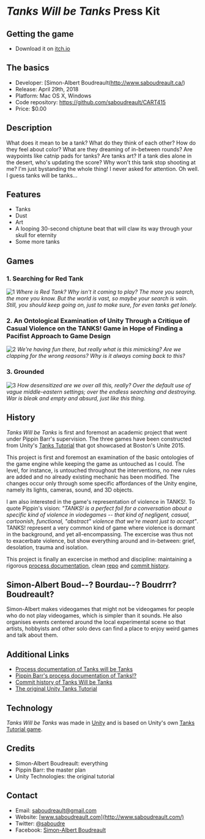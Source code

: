 # _Tanks Will be Tanks_ Press Kit

## Getting the game

* Download it on [itch.io](https://s-a.itch.io/tanks)


## The basics

* Developer: [Simon-Albert Boudreault(http://www.saboudreault.ca/)
* Release: April 29th, 2018
* Platform: Mac OS X, Windows
* Code repository: https://github.com/saboudreault/CART415
* Price: $0.00


## Description

What does it mean to be a tank? What do they think of each other? How do they feel about color? What are they dreaming of in-between rounds? Are waypoints like catnip pads for tanks? Are tanks art? If a tank dies alone in the desert, who's updating the score? Why won't this tank stop shooting at me? I'm just bystanding the whole thing! I never asked for attention. Oh well. I guess tanks will be tanks...

## Features

* Tanks
* Dust
* Art
* A looping 30-second chiptune beat that will claw its way through your skull for eternity
* Some more tanks


## Games

### 1. Searching for Red Tank
![1](https://github.com/saboudreault/CART415/blob/master/Assets/Wiki/searching.png)
_Where is Red Tank? Why isn't it coming to play? The more you search, the more you know. But the world is vast, so maybe your search is vain. Still, you should keep going on, just to make sure, for even tanks get lonely._

### 2. An Ontological Examination of Unity Through a Critique of Casual Violence on the TANKS! Game in Hope of Finding a Pacifist Approach to Game Design
![2](https://github.com/saboudreault/CART415/blob/master/Assets/Wiki/s_gallery.png)
_We're having fun there, but really what is this mimicking? Are we clapping for the wrong reasons? Why is it always coming back to this?_

### 3. Grounded
![3](https://github.com/saboudreault/CART415/blob/master/Assets/Wiki/grounded.png)
_How desensitized are we over all this, really? Over the default use of vague middle-eastern settings; over the endless searching and destroying. War is bleak and empty and absurd, just like this thing._


## History

_Tanks Will be Tanks_ is first and foremost an academic project that went under Pippin Barr's supervision. The three games have been constructed from Unity's [Tanks Tutorial](https://unity3d.com/learn/tutorials/s/tanks-tutorial) that got showcased at Boston's Unite 2015.

This project is first and foremost an examination of the basic ontologies of the game engine while keeping the game as untouched as I could. The level, for instance, is untouched throughout the interventions, no new rules are added and no already existing mechanic has been modified. The changes occur only through some specific affordances of the Unity engine, namely its lights, cameras, sound, and 3D objects.

I am also interested in the game's representation of violence in TANKS!. To quote Pippin's vision: _"TANKS! is a perfect foil for a conversation about a specific kind of violence in viodegames -- that kind of negligent, casual, cartoonish, functional, "abstract" violence that we're meant just to accept"_. TANKS! represent a very common kind of game where violence is dormant in the background, and yet all-encompassing. The excercise was thus not to exacerbate violence, but show everything around and in-between: grief, desolation, trauma and isolation.

This project is finally an excercise in method and discipline: maintaining a rigorous [process documentation](https://github.com/saboudreault/CART415/wiki/Journal), clean [repo](https://github.com/saboudreault/CART415/commits/master) and [commit history](https://github.com/saboudreault/CART415/commits/master).


## Simon-Albert Boud--? Bourdau--? Boudrrr? Boudreault?

Simon-Albert makes videogames that might not be videogames for people who do not play videogames, which is simpler than it sounds. He also organises events centered around the local experimental scene so that artists, hobbyists and other solo devs can find a place to enjoy weird games and talk about them.


## Additional Links

- [Process documentation of Tanks will be Tanks](https://github.com/saboudreault/CART415/wiki/Journal)
- [Pippin Barr's process documentation of Tanks!?](https://github.com/pippinbarr/tanks-exclamation-mark-question-mark/wiki)
- [Commit history of Tanks Will be Tanks](https://github.com/saboudreault/CART415/commits/master)
- [The original Unity Tanks Tutorial](https://unity3d.com/learn/tutorials/s/tanks-tutorial)


## Technology

*Tanks Will be Tanks* was made in [Unity](http://unity3d.com) and is based on Unity's own [Tanks Tutorial game](https://unity3d.com/learn/tutorials/s/tanks-tutorial).


## Credits

* Simon-Albert Boudreault: everything
* Pippin Barr: the master plan
* Unity Technologies: the original tutorial


## Contact

* Email: [saboudreault@gmail.com](mailto:saboudreault@gmail.com)
* Website: [www.saboudreault.com](http://www.saboudreault.com/)
* Twitter: [@saboudre](https://www.twitter.com/saboudre)
* Facebook: [Simon-Albert Boudreault](http://www.facebook.com/worstboyfriendever)
